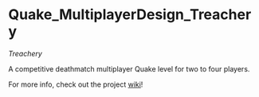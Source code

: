 # Quake_MultiplayerDesign_Treachery
*Treachery*  

A competitive deathmatch multiplayer Quake level for two to four players.

For more info, check out the project [wiki](https://github.com/hannahkers/Quake_MultiplayerDesign/wiki)!
